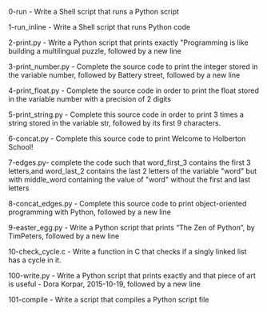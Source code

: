 0-run - Write a Shell script that runs a Python script

1-run_inline - Write a Shell script that runs Python code

2-print.py - Write a Python script that prints exactly "Programming is like building a multilingual puzzle, followed by a new line

3-print_number.py - Complete the source code to print the integer stored in the variable number, followed by Battery street, followed by a new line

4-print_float.py - Complete the source code in order to print the float stored in the variable number with a precision of 2 digits

5-print_string.py - Complete this source code in order to print 3 times a string stored in the variable str, followed by its first 9 characters.

6-concat.py - Complete this source code to print Welcome to Holberton School!

7-edges.py- complete the code such that word_first_3 contains the first 3 letters,and  word_last_2 contains the last 2 letters of the variable "word" but with middle_word containing the value of "word" without the first and last letters

8-concat_edges.py - Complete this source code to print object-oriented programming with Python, followed by a new line

9-easter_egg.py - Write a Python script that prints “The Zen of Python”, by TimPeters, followed by a new line

10-check_cycle.c - Write a function in C that checks if a singly linked list has a cycle in it.

100-write.py - Write a Python script that prints exactly and that piece of art is useful - Dora Korpar, 2015-10-19, followed by a new line

101-compile - Write a script that compiles a Python script file


